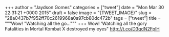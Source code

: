 
+++
author = "Jaydson Gomes"
categories = ["tweet"]
date = "Mon Mar 30 22:31:21 +0000 2015"
draft = false
image = "{TWEET_IMAGE}"
slug = "28a0437b7f952ff70c2619968a0a97cb80dc472b"
tags = ["tweet"]
title = """Wow! "Watching all the go..."""
+++
Wow! 'Watching all the gory Fatalities in Mortal Kombat X destroyed my eyes" http://t.co/D3qdN2FplH
